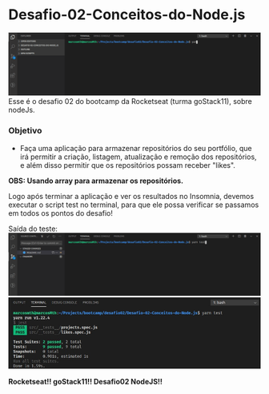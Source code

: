 # Desafio-02-Conceitos-do-Node.js
<img src="demo.gif">
Esse é o desafio 02 do bootcamp da Rocketseat (turma goStack11), sobre nodeJs.

### Objetivo
- Faça uma aplicação para armazenar repositórios do seu portfólio, que irá permitir a criação, listagem, atualização e remoção dos repositórios, e além disso permitir que os repositórios possam receber "likes".

**OBS: Usando array para armazenar os repositórios.**

Logo após terminar a aplicação e ver os resultados no Insomnia, devemos executar o script test no terminal, para que ele possa 
verificar se passamos em todos os pontos do desafio!

Saída do teste:
<img src="teste.gif">
<img src="saida.jpeg">



**Rocketseat!! goStack11!! Desafio02 NodeJS!!**
